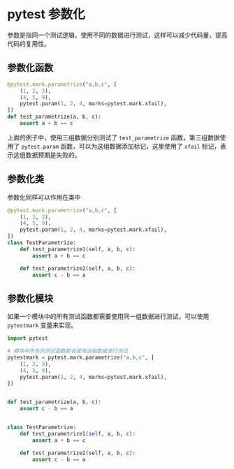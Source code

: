 # pytest 参数化

参数是指同一个测试逻辑，使用不同的数据进行测试，这样可以减少代码量，提高代码的复用性。

## 参数化函数

```python
@pytest.mark.parametrize("a,b,c", [
    (1, 2, 3),
    (4, 5, 9),
    pytest.param(1, 2, 4, marks=pytest.mark.xfail),
])
def test_parametrize(a, b, c):
    assert a + b == c
```

上面的例子中，使用三组数据分别测试了 `test_parametrize` 函数，第三组数据使用了 `pytest.param`
函数，可以为这组数据添加标记，这里使用了 `xfail` 标记，表示这组数据预期是失败的。

## 参数化类

参数化同样可以作用在类中

```python
@pytest.mark.parametrize("a,b,c", [
    (1, 2, 3),
    (4, 5, 9),
    pytest.param(1, 2, 4, marks=pytest.mark.xfail),
])
class TestParametrize:
    def test_parametrize1(self, a, b, c):
        assert a + b == c

    def test_parametrize2(self, a, b, c):
        assert c - b == a
```

## 参数化模块

如果一个模块中的所有测试函数都需要使用同一组数据进行测试，可以使用 `pytestmark` 变量来实现。

```python
import pytest

# 模块中所有的测试函数都会使用这组数据进行测试
pytestmark = pytest.mark.parametrize("a,b,c", [
    (1, 2, 3),
    (4, 5, 9),
    pytest.param(1, 2, 4, marks=pytest.mark.xfail),
])


def test_parametrize(a, b, c):
    assert c - b == a


class TestParametrize:
    def test_parametrize1(self, a, b, c):
        assert a + b == c

    def test_parametrize2(self, a, b, c):
        assert c - b == a
```
